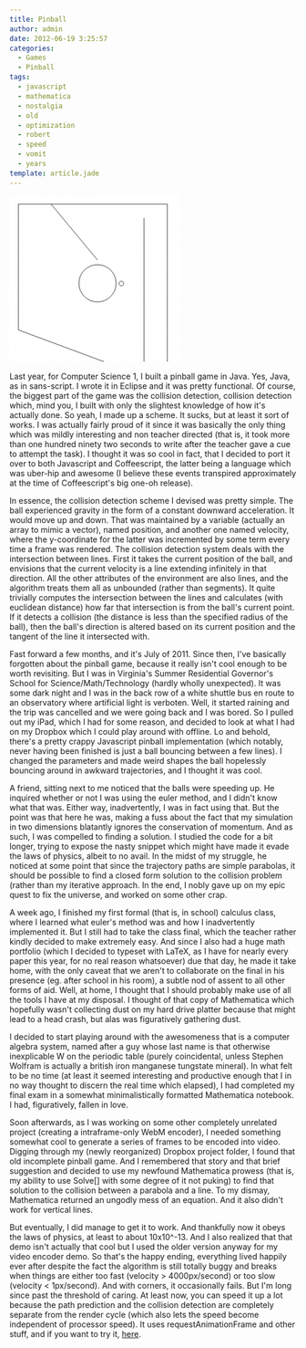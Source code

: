 ```yaml
---
title: Pinball
author: admin
date: 2012-06-19 3:25:57
categories:
  - Games
  - Pinball
tags: 
  - javascript
  - mathematica
  - nostalgia
  - old
  - optimization
  - robert
  - speed
  - vomit
  - years
template: article.jade
---
```


[![](Screenshot-from-2012-06-19-152428-300x291.png "Screenshot from 2012-06-19 15:24:28")](http://antimatter15.github.com/pinball/prototype.html)

Last year, for Computer Science 1, I built a pinball game in Java. Yes, Java, as in sans-script. I wrote it in Eclipse and it was pretty functional. Of course, the biggest part of the game was the collision detection, collision detection which, mind you, I built with only the slightest knowledge of how it's actually done. So yeah, I made up a scheme. It sucks, but at least it sort of works. I was actually fairly proud of it since it was basically the only thing which was mildly interesting and non teacher directed (that is, it took more than one hundred ninety two seconds to write after the teacher gave a cue to attempt the task). I thought it was so cool in fact, that I decided to port it over to both Javascript and Coffeescript, the latter being a language which was uber-hip and awesome (I believe these events transpired approximately at the time of Coffeescript's big one-oh release).

In essence, the collision detection scheme I devised was pretty simple. The ball experienced gravity in the form of a constant downward acceleration. It would move up and down. That was maintained by a variable (actually an array to mimic a vector), named position, and another one named velocity, where the y-coordinate for the latter was incremented by some term every time a frame was rendered. The collision detection system deals with the intersection between lines. First it takes the current position of the ball, and envisions that the current velocity is a line extending infinitely in that direction. All the other attributes of the environment are also lines, and the algorithm treats them all as unbounded (rather than segments). It quite trivially computes the intersection between the lines and calculates (with euclidean distance) how far that intersection is from the ball's current point. If it detects a collision (the distance is less than the specified radius of the ball), then the ball's direction is altered based on its current position and the tangent of the line it intersected with.

Fast forward a few months, and it's July of 2011\. Since then, I've basically forgotten about the pinball game, because it really isn't cool enough to be worth revisiting. But I was in Virginia's Summer Residential Governor's School for Science/Math/Technology (hardly wholly unexpected). It was some dark night and I was in the back row of a white shuttle bus en route to an observatory where artificial light is verboten. Well, it started raining and the trip was cancelled and we were going back and I was bored. So I pulled out my iPad, which I had for some reason, and decided to look at what I had on my Dropbox which I could play around with offline. Lo and behold, there's a pretty crappy Javascript pinball implementation (which notably, never having been finished is just a ball bouncing between a few lines). I changed the parameters and made weird shapes the ball hopelessly bouncing around in awkward trajectories, and I thought it was cool.

A friend, sitting next to me noticed that the balls were speeding up. He inquired whether or not I was using the euler method, and I didn't know what that was. Either way, inadvertently, I was in fact using that. But the point was that here he was, making a fuss about the fact that my simulation in two dimensions blatantly ignores the conservation of momentum. And as such, I was compelled to finding a solution. I studied the code for a bit longer, trying to expose the nasty snippet which might have made it evade the laws of physics, albeit to no avail. In the midst of my struggle, he noticed at some point that since the trajectory paths are simple parabolas, it should be possible to find a closed form solution to the collision problem (rather than my iterative approach. In the end, I nobly gave up on my epic quest to fix the universe, and worked on some other crap.

A week ago, I finished my first formal (that is, in school) calculus class, where I learned what euler's method was and how I inadvertently implemented it. But I still had to take the class final, which the teacher rather kindly decided to make extremely easy. And since I also had a huge math portfolio (which I decided to typeset with LaTeX, as I have for nearly every paper this year, for no real reason whatsoever) due that day, he made it take home, with the only caveat that we aren't to collaborate on the final in his presence (eg. after school in his room), a subtle nod of assent to all other forms of aid. Well, at home, I thought that I should probably make use of all the tools I have at my disposal. I thought of that copy of Mathematica which hopefully wasn't collecting dust on my hard drive platter because that might lead to a head crash, but alas was figuratively gathering dust.

I decided to start playing around with the awesomeness that is a computer algebra system, named after a guy whose last name is that otherwise inexplicable W on the periodic table (purely coincidental, unless Stephen Wolfram is actually a british iron manganese tungstate mineral). In what felt to be no time (at least it seemed interesting and productive enough that I in no way thought to discern the real time which elapsed), I had completed my final exam in a somewhat minimalistically formatted Mathematica notebook. I had, figuratively, fallen in love.

Soon afterwards, as I was working on some other completely unrelated project (creating a intraframe-only WebM encoder), I needed something somewhat cool to generate a series of frames to be encoded into video. Digging through my (newly reorganized) Dropbox project folder, I found that old incomplete pinball game. And I remembered that story and that brief suggestion and decided to use my newfound Mathematica prowess (that is, my ability to use Solve[] with some degree of it not puking) to find that solution to the collision between a parabola and a line. To my dismay, Mathematica returned an ungodly mess of an equation. And it also didn't work for vertical lines.

But eventually, I did manage to get it to work. And thankfully now it obeys the laws of physics, at least to about 10x10^-13\. And I also realized that that demo isn't actually that cool but I used the older version anyway for my video encoder demo. So that's the happy ending, everything lived happily ever after despite the fact the algorithm is still totally buggy and breaks when things are either too fast (velocity &gt; 4000px/second) or too slow (velocity &lt; 1px/second). And with corners, it occasionally fails. But I'm long since past the threshold of caring. At least now, you can speed it up a lot because the path prediction and the collision detection are completely separate from the render cycle (which also lets the speed become independent of processor speed). It uses requestAnimationFrame and other stuff, and if you want to try it, [here](http://antimatter15.github.com/pinball/prototype.html).
